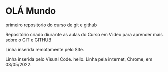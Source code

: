 # OLÁ Mundo
 primeiro repositorio do curso de git e github


Repositório criado diurante as aulas do Curso em Video para 
aprender mais sobre o GIT e GITHUB

Linha inserida remotamente pelo SIte.

Linha inserida pelo Visual Code.
hello.
Linha pela internet, Chrome, em 03/05/2022.
